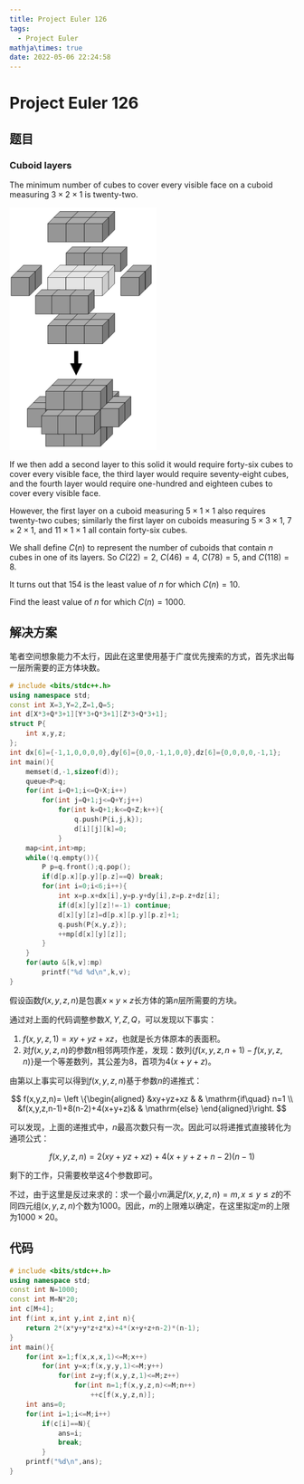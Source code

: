 ```yaml
---
title: Project Euler 126
tags:
  - Project Euler
mathja\times: true
date: 2022-05-06 22:24:58
---
```


<escape><!-- more --></escape>
    
# Project Euler 126
## 题目
### Cuboid layers
The minimum number of cubes to cover every visible face on a cuboid measuring $3\times2\times1$ is twenty-two.

![](../images/p126.png)

If we then add a second layer to this solid it would require forty-six cubes to cover every visible face, the third layer would require seventy-eight cubes, and the fourth layer would require one-hundred and eighteen cubes to cover every visible face.

However, the first layer on a cuboid measuring $5\times1\times1$ also requires twenty-two cubes; similarly the first layer on cuboids measuring $5\times3\times1$, $7\times2\times1$, and $11\times1\times1$ all contain forty-six cubes.

We shall define $C(n)$ to represent the number of cuboids that contain $n$ cubes in one of its layers. So $C(22) = 2$, $C(46) = 4$, $C(78) = 5$, and $C(118) = 8$.

It turns out that $154$ is the least value of $n$ for which $C(n) = 10$.

Find the least value of $n$ for which $C(n) = 1000$.


## 解决方案

笔者空间想象能力不太行，因此在这里使用基于广度优先搜索的方式，首先求出每一层所需要的正方体块数。
```C++
# include <bits/stdc++.h>
using namespace std;
const int X=3,Y=2,Z=1,Q=5;
int d[X*3+Q*3+1][Y*3+Q*3+1][Z*3+Q*3+1];
struct P{
    int x,y,z;
};
int dx[6]={-1,1,0,0,0,0},dy[6]={0,0,-1,1,0,0},dz[6]={0,0,0,0,-1,1};
int main(){
    memset(d,-1,sizeof(d));
    queue<P>q;
    for(int i=Q+1;i<=Q+X;i++)
        for(int j=Q+1;j<=Q+Y;j++)
            for(int k=Q+1;k<=Q+Z;k++){
                q.push(P{i,j,k});
                d[i][j][k]=0;
            }
    map<int,int>mp;
    while(!q.empty()){
        P p=q.front();q.pop();
        if(d[p.x][p.y][p.z]==Q) break;
        for(int i=0;i<6;i++){
            int x=p.x+dx[i],y=p.y+dy[i],z=p.z+dz[i];
            if(d[x][y][z]!=-1) continue;
            d[x][y][z]=d[p.x][p.y][p.z]+1;
            q.push(P{x,y,z});
            ++mp[d[x][y][z]];
        }
    }
    for(auto &[k,v]:mp)
        printf("%d %d\n",k,v);
}
```
假设函数$f(x,y,z,n)$是包裹$x\times y\times z$长方体的第$n$层所需要的方块。

通过对上面的代码调整参数$X,Y,Z,Q$，可以发现以下事实：

1. $f(x,y,z,1)=xy+yz+xz$，也就是长方体原本的表面积。
2. 对$f(x,y,z,n)$的参数$n$相邻两项作差，发现：数列$\{f(x,y,z,n+1)-f(x,y,z,n)\}$是一个等差数列，其公差为$8$，首项为$4(x+y+z)$。

由第以上事实可以得到$f(x,y,z,n)$基于参数$n$的递推式：

$$
f(x,y,z,n)=
\left \{\begin{aligned}
  &xy+yz+xz  & & \mathrm{if\quad} n=1 \\
  &f(x,y,z,n-1)+8(n-2)+4(x+y+z)& & \mathrm{else}
\end{aligned}\right.
$$

可以发现，上面的递推式中，$n$最高次数只有一次。因此可以将递推式直接转化为通项公式：

$$
f(x,y,z,n)=2(xy + yz + xz) + 4(x + y + z + n - 2)(n - 1)
$$

剩下的工作，只需要枚举这$4$个参数即可。

不过，由于这里是反过来求的：求一个最小$m$满足$f(x,y,z,n)=m,x\le y\le z$的不同四元组$(x,y,z,n)$个数为$1000$。因此，$m$的上限难以确定，在这里拟定$m$的上限为$1000\times 20$。


## 代码

```C++
# include <bits/stdc++.h>
using namespace std;
const int N=1000;
const int M=N*20;
int c[M+4];
int f(int x,int y,int z,int n){
    return 2*(x*y+y*z+z*x)+4*(x+y+z+n-2)*(n-1);
}
int main(){
    for(int x=1;f(x,x,x,1)<=M;x++)
        for(int y=x;f(x,y,y,1)<=M;y++)
            for(int z=y;f(x,y,z,1)<=M;z++)
                for(int n=1;f(x,y,z,n)<=M;n++)
                    ++c[f(x,y,z,n)];
    int ans=0;
    for(int i=1;i<=M;i++)
        if(c[i]==N){
            ans=i;
            break;
        }
    printf("%d\n",ans);
}

```